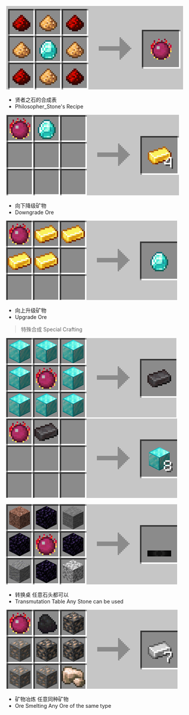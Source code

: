 >
![Philosopher_Stone.png](images/Philosopher_Stone.png)
* 贤者之石的合成表
* Philosopher_Stone's Recipe
>
![down.png](images/down.png)
* 向下降级矿物
* Downgrade Ore
>
![up.png](images/up.png)
* 向上升级矿物
* Upgrade Ore
> 特殊合成 Special Crafting

![sp1.png](images/sp1.png)
![sp2.png](images/sp2.png)
>
![tt.png](images/tt.png)
* 转换桌 任意石头都可以
* Transmutation Table  Any Stone can be used
>
![ore.png](images/ore.png)
* 矿物冶炼 任意同种矿物
* Ore Smelting  Any Ore of the same type
>